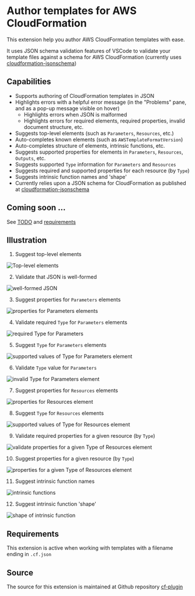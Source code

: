 
# Author templates for AWS CloudFormation

This extension help you author AWS CloudFormation templates with ease.

It uses JSON schema validation features of VSCode to validate your template files against a schema for AWS CloudFormation (currently uses [cloudformation-jsonschema](https://github.com/krishnan-mani/cloudformation-jsonschema))

## Capabilities

- Supports authoring of CloudFormation templates in JSON
- Highlights errors with a helpful error message (in the "Problems" pane, and as a pop-up message visible on hover)
  - Highlights errors when JSON is malformed
  - Highlights errors for required elements, required properties, invalid document structure, etc.
- Suggests top-level elements (such as ```Parameters```, ```Resources```, etc.)
- Auto-completes known elements (such as ```AWSTemplateFormatVersion```)
- Auto-completes structure of elements, intrinsic functions, etc.
- Suggests supported properties for elements in ```Parameters```, ```Resources```, ```Outputs```, etc.
- Suggests supported ```Type``` information for ```Parameters``` and ```Resources```
- Suggests required and supported properties for each resource (by ```Type```)
- Suggests intrinsic function names and 'shape'
- Currently relies upon a JSON schema for CloudFormation as published at [cloudformation-jsonschema](https://github.com/krishnan-mani/cloudformation-jsonschema)

## Coming soon ... 

See [TODO](TODO.md) and [requirements](requirements/features.md)

## Illustration

1. Suggest top-level elements

![Top-level elements](images/top-level-elements-prompts.png)

2. Validate that JSON is well-formed

![well-formed JSON](images/json-well-formedness-validation.png)

3. Suggest properties for ```Parameters``` elements

![properties for ```Parameters``` elements](images/parameter-property-prompts.png)

4. Validate required ```Type``` for ```Parameters``` elements

![required ```Type``` for ```Parameters```](images/missing-parameter-type.png)

5. Suggest ```Type``` for ```Parameters``` elements

![supported values of ```Type``` for ```Parameters``` element](images/parameter-type-auto-completion.png)

6. Validate ```Type``` value for ```Parameters```

![invalid ```Type``` for ```Parameters``` element](images/parameter-type-validation.png)

7. Suggest properties for ```Resources``` elements

![properties for ```Resources``` element](images/resource-property-prompts.png)

8. Suggest ```Type``` for ```Resources``` elements

![supported values of ```Type``` for ```Resources``` element](images/resource-type-prompts.png)

9. Validate required properties for a given resource (by ```Type```)

![validate properties for a given ```Type``` of ```Resources``` element](images/resource-type-required-properties-validation.png)

10. Suggest properties for a given resource (by ```Type```)

![properties for a given ```Type``` of ```Resources``` element](images/resource-type-property-prompts.png)

11. Suggest intrinsic function names

![intrinsic functions](images/function-names-prompt.png)

12. Suggest intrinsic function 'shape'

![shape of intrinsic function](images/intrinsic-function-shape.png)

## Requirements

This extension is active when working with templates with a filename ending in `.cf.json`

## Source

The source for this extension is maintained at Github repository [cf-plugin](git@github.com:krishnan-mani/cf-plugin.git)
